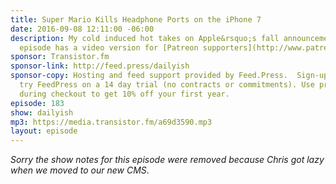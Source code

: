 ```yaml
---
title: Super Mario Kills Headphone Ports on the iPhone 7
date: 2016-09-08 12:11:00 -06:00
description: My cold induced hot takes on Apple&rsquo;s fall announcements. (This
  episode has a video version for [Patreon supporters](http://www.patreon.com/ichris).)
sponsor: Transistor.fm
sponsor-link: http://feed.press/dailyish
sponsor-copy: Hosting and feed support provided by Feed.Press.  Sign-up today and
  try FeedPress on a 14 day trial (no contracts or commitments). Use promo code "dailyish"
  during checkout to get 10% off your first year.
episode: 183
show: dailyish
mp3: https://media.transistor.fm/a69d3590.mp3
layout: episode
---
```


<em>Sorry the show notes for this episode were removed because Chris got lazy when we moved to our new CMS</em>.
